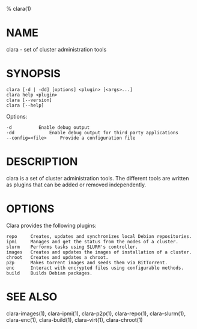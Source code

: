 % clara(1)

# NAME

clara -  set of cluster administration tools

# SYNOPSIS

    clara [-d | -dd] [options] <plugin> [<args>...]
    clara help <plugin>
    clara [--version]
    clara [--help]

Options:

	-d			Enable debug output
	-dd 			Enable debug output for third party applications
	--config=<file>		Provide a configuration file

# DESCRIPTION

clara is a set of cluster administration tools. The different tools are written
as plugins that can be added or removed independently.

# OPTIONS

Clara provides the following plugins:

    repo     Creates, updates and synchronizes local Debian repositories.
    ipmi     Manages and get the status from the nodes of a cluster.
    slurm    Performs tasks using SLURM's controller.
    images   Creates and updates the images of installation of a cluster.
    chroot   Creates and updates a chroot. 
    p2p      Makes torrent images and seeds them via BitTorrent.
    enc      Interact with encrypted files using configurable methods.
    build    Builds Debian packages.

# SEE ALSO

clara-images(1), clara-ipmi(1), clara-p2p(1), clara-repo(1), clara-slurm(1), clara-enc(1), clara-build(1), clara-virt(1), clara-chroot(1)
